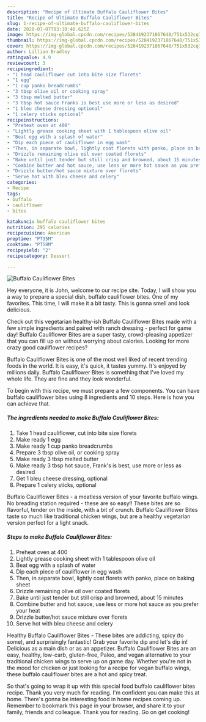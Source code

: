 ```yaml
---
description: "Recipe of Ultimate Buffalo Cauliflower Bites"
title: "Recipe of Ultimate Buffalo Cauliflower Bites"
slug: 1-recipe-of-ultimate-buffalo-cauliflower-bites
date: 2020-07-07T03:10:40.625Z
image: https://img-global.cpcdn.com/recipes/5284192371867648/751x532cq70/buffalo-cauliflower-bites-recipe-main-photo.jpg
thumbnail: https://img-global.cpcdn.com/recipes/5284192371867648/751x532cq70/buffalo-cauliflower-bites-recipe-main-photo.jpg
cover: https://img-global.cpcdn.com/recipes/5284192371867648/751x532cq70/buffalo-cauliflower-bites-recipe-main-photo.jpg
author: Lillian Bradley
ratingvalue: 4.9
reviewcount: 3
recipeingredient:
- "1 head cauliflower cut into bite size florets"
- "1 egg"
- "1 cup panko breadcrumbs"
- "3 tbsp olive oil or cooking spray"
- "3 tbsp melted butter"
- "3 tbsp hot sauce Franks is best use more or less as desired"
- "1 bleu cheese dressing optional"
- "1 celery sticks optional"
recipeinstructions:
- "Preheat oven at 400"
- "Lightly grease cooking sheet with 1 tablespoon olive oil"
- "Beat egg with a splash of water"
- "Dip each piece of cauliflower in egg wash"
- "Then, in separate bowl, lightly coat florets with panko, place on baking sheet"
- "Drizzle remaining olive oil over coated florets"
- "Bake until just tender but still crisp and browned, about 15 minutes"
- "Combine butter and hot sauce, use less or more hot sauce as you prefer your heat"
- "Drizzle butter/hot sauce mixture over florets"
- "Serve hot with bleu cheese and celery"
categories:
- Recipe
tags:
- buffalo
- cauliflower
- bites

katakunci: buffalo cauliflower bites 
nutrition: 295 calories
recipecuisine: American
preptime: "PT35M"
cooktime: "PT58M"
recipeyield: "2"
recipecategory: Dessert

---
```



![Buffalo Cauliflower Bites](https://img-global.cpcdn.com/recipes/5284192371867648/751x532cq70/buffalo-cauliflower-bites-recipe-main-photo.jpg)

Hey everyone, it is John, welcome to our recipe site. Today, I will show you a way to prepare a special dish, buffalo cauliflower bites. One of my favorites. This time, I will make it a bit tasty. This is gonna smell and look delicious.

Check out this vegetarian healthy-ish Buffalo Cauliflower Bites made with a few simple ingredients and paired with ranch dressing - perfect for game day! Buffalo Cauliflower Bites are a super tasty, crowd-pleasing appetizer that you can fill up on without worrying about calories. Looking for more crazy good cauliflower recipes?

Buffalo Cauliflower Bites is one of the most well liked of recent trending foods in the world. It is easy, it's quick, it tastes yummy. It's enjoyed by millions daily. Buffalo Cauliflower Bites is something that I've loved my whole life. They are fine and they look wonderful.


To begin with this recipe, we must prepare a few components. You can have buffalo cauliflower bites using 8 ingredients and 10 steps. Here is how you can achieve that.

<!--inarticleads1-->

##### The ingredients needed to make Buffalo Cauliflower Bites:

1. Take 1 head cauliflower, cut into bite size florets
1. Make ready 1 egg
1. Make ready 1 cup panko breadcrumbs
1. Prepare 3 tbsp olive oil, or cooking spray
1. Make ready 3 tbsp melted butter
1. Make ready 3 tbsp hot sauce, Frank&#39;s is best, use more or less as desired
1. Get 1 bleu cheese dressing, optional
1. Prepare 1 celery sticks, optional


Buffalo Cauliflower Bites - a meatless version of your favorite buffalo wings. No breading station required - these are so easy!! These bites are so flavorful, tender on the inside, with a bit of crunch. Buffalo Cauliflower Bites taste so much like traditional chicken wings, but are a healthy vegetarian version perfect for a light snack. 

<!--inarticleads2-->

##### Steps to make Buffalo Cauliflower Bites:

1. Preheat oven at 400
1. Lightly grease cooking sheet with 1 tablespoon olive oil
1. Beat egg with a splash of water
1. Dip each piece of cauliflower in egg wash
1. Then, in separate bowl, lightly coat florets with panko, place on baking sheet
1. Drizzle remaining olive oil over coated florets
1. Bake until just tender but still crisp and browned, about 15 minutes
1. Combine butter and hot sauce, use less or more hot sauce as you prefer your heat
1. Drizzle butter/hot sauce mixture over florets
1. Serve hot with bleu cheese and celery


Healthy Buffalo Cauliflower Bites - These bites are addicting, spicy (to some), and surprisingly fantastic! Grab your favorite dip and let&#39;s dip in! Delicious as a main dish or as an appetizer. Buffalo Cauliflower Bites are an easy, healthy, low-carb, gluten-free, Paleo, and vegan alternative to your traditional chicken wings to serve up on game day. Whether you&#39;re not in the mood for chicken or just looking for a recipe for vegan buffalo wings, these buffalo cauliflower bites are a hot and spicy treat. 

So that's going to wrap it up with this special food buffalo cauliflower bites recipe. Thank you very much for reading. I'm confident you can make this at home. There's gonna be interesting food in home recipes coming up. Remember to bookmark this page in your browser, and share it to your family, friends and colleague. Thank you for reading. Go on get cooking!
